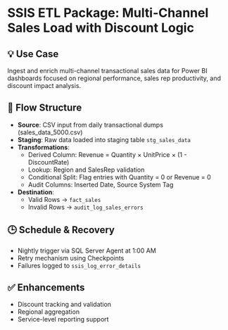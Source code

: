 
# SSIS ETL Package: Multi-Channel Sales Load with Discount Logic

## 💡 Use Case
Ingest and enrich multi-channel transactional sales data for Power BI dashboards focused on regional performance, sales rep productivity, and discount impact analysis.

## 🔄 Flow Structure

- **Source**: CSV input from daily transactional dumps (sales_data_5000.csv)
- **Staging**: Raw data loaded into staging table `stg_sales_data`
- **Transformations**:
  - Derived Column: Revenue = Quantity × UnitPrice × (1 - DiscountRate)
  - Lookup: Region and SalesRep validation
  - Conditional Split: Flag entries with Quantity = 0 or Revenue = 0
  - Audit Columns: Inserted Date, Source System Tag
- **Destination**:
  - Valid Rows → `fact_sales`
  - Invalid Rows → `audit_log_sales_errors`

## 🕒 Schedule & Recovery
- Nightly trigger via SQL Server Agent at 1:00 AM
- Retry mechanism using Checkpoints
- Failures logged to `ssis_log_error_details`

## ✅ Enhancements
- Discount tracking and validation
- Regional aggregation
- Service-level reporting support

